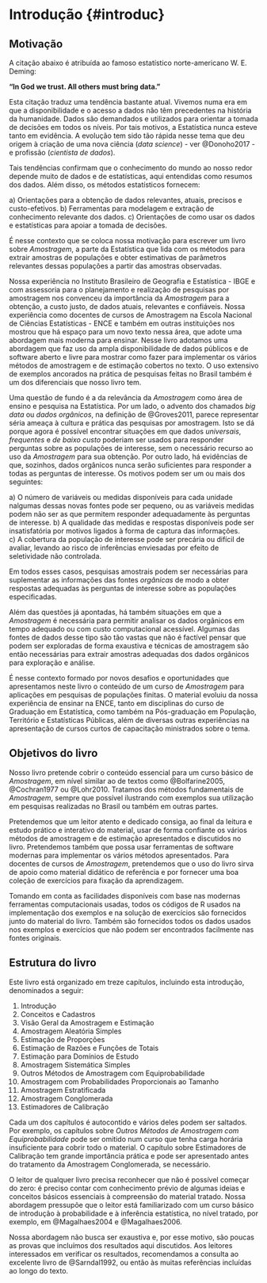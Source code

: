 # Introdução {#introduc}

## Motivação

A citação abaixo é atribuída ao famoso estatístico norte-americano W. E. Deming:

**“In God we trust. All others must bring data.”**

Esta citação traduz uma tendência bastante atual. Vivemos numa era em que a disponibilidade e o acesso a dados não têm precedentes na história da humanidade. Dados são demandados e utilizados para orientar a tomada de decisões em todos os níveis. Por tais motivos, a Estatística nunca esteve tanto em evidência. A evolução tem sido tão rápida nesse tema que deu origem à criação de uma nova ciência (*data science*) - ver @Donoho2017 - e profissão (*cientista de dados*). 

Tais tendências confirmam que o conhecimento do mundo ao nosso redor depende muito de dados e de estatísticas, aqui entendidas como resumos dos dados. Além disso, os métodos estatísticos fornecem:

a) Orientações para a obtenção de dados relevantes, atuais, precisos e custo-efetivos.
b) Ferramentas para modelagem e extração de conhecimento relevante dos dados.
c) Orientações de como usar os dados e estatísticas para apoiar a tomada de decisões.

É nesse contexto que se coloca nossa motivação para escrever um livro sobre *Amostragem*, a parte da Estatística que lida com os métodos para extrair amostras de populações e obter estimativas de parâmetros relevantes dessas populações a partir das amostras observadas.

Nossa experiência no Instituto Brasileiro de Geografia e Estatística - IBGE e com assessoria para o planejamento e realização de pesquisas por amostragem nos convenceu da importância da *Amostragem* para a obtenção, a custo justo, de dados atuais, relevantes e confiáveis. Nossa experiência como docentes de cursos de Amostragem na Escola Nacional de Ciências Estatísticas - ENCE e também em outras instituições nos mostrou que há espaço para um novo texto nessa área, que adote uma abordagem mais moderna para ensinar. Nesse livro adotamos uma abordagem que faz uso da ampla disponibilidade de dados públicos e de software aberto e livre para mostrar como fazer para implementar os vários métodos de amostragem e de estimação cobertos no texto. O uso extensivo de exemplos ancorados na prática de pesquisas feitas no Brasil também é um dos diferenciais que nosso livro tem.

Uma questão de fundo é a da relevância da *Amostragem* como área de ensino e pesquisa na Estatística. Por um lado, o advento dos chamados *big data* ou *dados orgânicos*, na definição de @Groves2011, parece representar séria ameaça à cultura e prática das pesquisas por amostragem. Isto se dá porque agora é possível encontrar situações em que dados *universais*, *frequentes* e *de baixo custo* poderiam ser usados para responder perguntas sobre as populações de interesse, sem o necessário recurso ao uso da *Amostragem* para sua obtenção. Por outro lado, há evidências de que, sozinhos, dados orgânicos nunca serão suficientes para responder a todas as perguntas de interesse. Os motivos podem ser um ou mais dos seguintes:

a) O número de variáveis ou medidas disponíveis para cada unidade nalgumas dessas novas fontes pode ser pequeno, ou as variáveis medidas podem não ser as que permitem responder adequadamente às perguntas de interesse. 
b) A qualidade das medidas e respostas disponíveis pode ser insatisfatória por motivos ligados à forma de captura das informações.  
c) A cobertura da população de interesse pode ser precária ou difícil de avaliar, levando ao risco de inferências enviesadas por efeito de seletividade não controlada. 

Em todos esses casos, pesquisas amostrais podem ser necessárias para suplementar as informações das fontes *orgânicas* de modo a obter respostas adequadas às perguntas de interesse sobre as populações especificadas. 

Além das questões já apontadas, há também situações em que a *Amostragem* é necessária para permitir analisar os dados orgânicos em tempo adequado ou com custo computacional acessível. Algumas das fontes de dados desse tipo são tão vastas que não é factível pensar que podem ser exploradas de forma exaustiva e técnicas de amostragem são então necessárias para extrair amostras adequadas dos dados orgânicos para exploração e análise.

É nesse contexto formado por novos desafios e oportunidades que apresentamos neste livro o conteúdo de um curso de *Amostragem* para aplicações em pesquisas de populações finitas. O material evoluiu da nossa experiência de ensinar na ENCE, tanto em disciplinas do curso de Graduação em Estatística, como também na Pós-graduação em População, Território e Estatísticas Públicas, além de diversas outras experiências na apresentação de cursos curtos de capacitação ministrados sobre o tema.

## Objetivos do livro

Nosso livro pretende cobrir o conteúdo essencial para um curso básico de *Amostragem*, em nível similar ao de textos como @Bolfarine2005, @Cochran1977 ou @Lohr2010. Tratamos dos métodos fundamentais de *Amostragem*, sempre que possível ilustrando com exemplos sua utilização em pesquisas realizadas no Brasil ou também em outras partes.

Pretendemos que um leitor atento e dedicado consiga, ao final da leitura e estudo prático e interativo do material, usar de forma confiante os vários métodos de amostragem e de estimação apresentados e discutidos no livro. Pretendemos também que possa usar ferramentas de software modernas para implementar os vários métodos apresentados. Para docentes de cursos de *Amostragem*, pretendemos que o uso do livro sirva de apoio como material didático de referência e por fornecer uma boa coleção de exercícios para fixação da aprendizagem. 

Tomando em conta as facilidades disponíveis com base nas modernas ferramentas computacionais usadas, todos os códigos de R usados na implementação dos exemplos e na solução de exercícios são fornecidos junto do material do livro. Também são fornecidos todos os dados usados nos exemplos e exercícios que não podem ser encontrados facilmente nas fontes originais.

## Estrutura do livro

Este livro está organizado em treze capítulos, incluindo esta introdução, denominados a seguir:

1) Introdução
2) Conceitos e Cadastros 
3) Visão Geral da Amostragem e Estimação 
4) Amostragem Aleatória Simples  
5) Estimação de Proporções  
6) Estimação de Razões e Funções de Totais 
7) Estimação para Domínios de Estudo 
8) Amostragem Sistemática Simples 
9) Outros Métodos de Amostragem com Equiprobabilidade 
10) Amostragem com Probabilidades Proporcionais ao Tamanho  
11) Amostragem Estratificada 
12) Amostragem Conglomerada 
13) Estimadores de Calibração 

Cada um dos capítulos é autocontido e vários deles podem ser saltados. Por exemplo, os capítulos sobre *Outros Métodos de Amostragem com Equiprobabilidade* pode ser omitido num curso que tenha carga horária insuficiente para cobrir todo o material. O capítulo sobre Estimadores de Calibração tem grande importância prática e pode ser apresentado antes do tratamento da Amostragem Conglomerada, se necessário.

O leitor de qualquer livro precisa reconhecer que não é possível começar do zero: é preciso contar com conhecimento prévio de algumas ideias e conceitos básicos essenciais à compreensão do material tratado. Nossa abordagem pressupõe que o leitor está familiarizado com um curso básico de introdução à probabilidade e à inferência estatística, no nível tratado, por exemplo, em @Magalhaes2004 e @Magalhaes2006.

Nossa abordagem não busca ser exaustiva e, por esse motivo, são poucas as provas que incluímos dos resultados aqui discutidos. Aos leitores interessados em verificar os resultados, recomendamos a consulta ao excelente livro de @Sarndal1992, ou então às muitas referências incluídas ao longo do texto.
